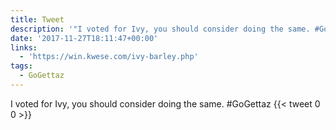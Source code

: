 ```yaml
---
title: Tweet
description: '"I voted for Ivy, you should consider doing the same. #GoGettaz "'
date: '2017-11-27T18:11:47+00:00'
links:
  - 'https://win.kwese.com/ivy-barley.php'
tags:
  - GoGettaz
---
```

I voted for Ivy, you should consider doing the same. #GoGettaz 
      {{< tweet 0 0 >}}
    
